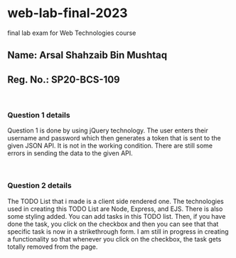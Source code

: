 # web-lab-final-2023
final lab exam for Web Technologies course
<h2>Name: Arsal Shahzaib Bin Mushtaq</h2>
<h2>Reg. No.: SP20-BCS-109</h2>
<br>
<h3>Question 1 details</h3>
<p>Question 1 is done by using jQuery technology. The user enters their username and password which then generates a token that is sent to the given JSON API. It is not in the working condition. There are still some errors in sending the data to the given API.</p>
<br>
<h3>Question 2 details</h3>
<p>The TODO List that i made is a client side rendered one. The technologies used in creating this TODO List are Node, Express, and EJS. There is also some styling added. You can add tasks in this TODO list. Then, if you have done the task, you click on the checkbox and then you can see that that specific task is now in a strikethrough form. I am still in progress in creating a functionality so that whenever you click on the checkbox, the task gets totally removed from the page.</p>